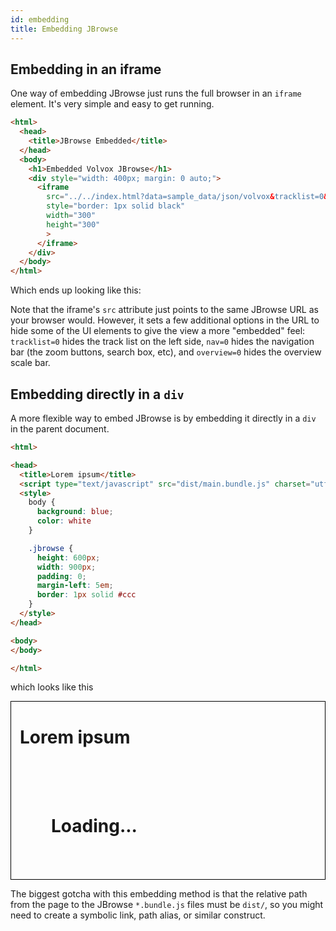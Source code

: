 ```yaml
---
id: embedding
title: Embedding JBrowse
---
```


## Embedding in an iframe

One way of embedding JBrowse just runs the full browser in an `iframe` element.  It's very simple and easy to get running.

```html
<html>
  <head>
    <title>JBrowse Embedded</title>
  </head>
  <body>
    <h1>Embedded Volvox JBrowse</h1>
    <div style="width: 400px; margin: 0 auto;">
      <iframe
        src="../../index.html?data=sample_data/json/volvox&tracklist=0&nav=0&overview=0&tracks=DNA%2CExampleFeatures%2CNameTest%2CMotifs%2CAlignments%2CGenes%2CReadingFrame%2CCDS%2CTranscript%2CClones%2CEST"
        style="border: 1px solid black"
        width="300"
        height="300"
        >
      </iframe>
    </div>
  </body>
</html>
```

Which ends up looking like this:

<!-- <div style="padding: 0 1em; margin: 1em 0; border: 1px solid black">
    <h1>Embedded Volvox JBrowse</h1>
    <div style="width: 400px; margin: 0 auto;">
        <iframe
            src="https://jbrowse.org/code/latest-release/index.html?data=sample_data/json/volvox&tracklist=0&nav=0&overview=0&tracks=DNA%2CExampleFeatures%2CNameTest%2CMotifs%2CAlignments%2CGenes%2CReadingFrame%2CCDS%2CTranscript%2CClones%2CEST"
            style="border: 1px solid black"
            width="300"
            height="300"
            >
        </iframe>
    </div>
</div> -->

Note that the iframe's `src` attribute just points to the same JBrowse URL as your browser would.
However, it sets a few additional options in the URL to hide some of the UI elements to give
the view a more "embedded" feel: `tracklist=0` hides the track list on the left side,
`nav=0` hides the navigation bar (the zoom buttons, search box, etc),
and `overview=0` hides the overview scale bar.

## Embedding directly in a `div`

A more flexible way to embed JBrowse is by embedding it directly in a `div` in the parent document.

```html
<html>

<head>
  <title>Lorem ipsum</title>
  <script type="text/javascript" src="dist/main.bundle.js" charset="utf-8"></script>
  <style>
    body {
      background: blue;
      color: white
    }

    .jbrowse {
      height: 600px;
      width: 900px;
      padding: 0;
      margin-left: 5em;
      border: 1px solid #ccc
    }
  </style>
</head>

<body>
</body>

</html>
```

which looks like this

<div style="padding: 0 1em; margin: 1em 0; border: 1px solid black">
  <h1>Lorem ipsum</h1>
  <div class="jbrowse"  id="GenomeBrowser" data-config='"baseUrl": "../", "dataRoot": "../sample_data/json/volvox"'>
    <div class="LoadingScreen" style="padding: 50px;">
      <h1>Loading...</h1>
    </div>
  </div>
</div>
<script type="text/javascript" src="dist/main.bundle.js" charset="utf-8"></script>

The biggest gotcha with this embedding method is that the relative path from the page to
the JBrowse `*.bundle.js` files must be `dist/`, so you might need to create a symbolic
link, path alias, or similar construct.
